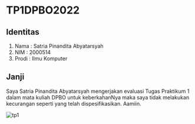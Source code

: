 # TP1DPBO2022

## Identitas
1. Nama : Satria Pinandita Abyatarsyah
2. NIM : 2000514
3. Prodi : Ilmu Komputer

## Janji
Saya Satria Pinandita Abyatarsyah mengerjakan evaluasi Tugas Praktikum 1 dalam mata kuliah DPBO untuk keberkahanNya maka saya tidak melakukan kecurangan seperti yang telah dispesifikasikan. Aamiin.

![tp1](https://user-images.githubusercontent.com/99194983/161110763-894921e9-0ac0-467d-8e71-b8e47e23a13e.png)

